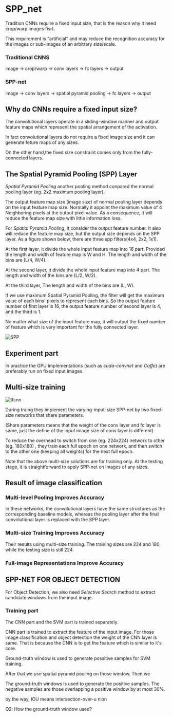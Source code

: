 # **SPP_net**
Tradition CNNs require a fixed input size, that is the reason why it need crop/warp images fisrt.

This requirement is “artificial” and may reduce the recognition accuracy for the images or sub-images of an arbitrary size/scale. 
### Traditional CNNS
image -> crop/warp -> conv layers -> fc layers -> output
### SPP-net
image -> conv layers -> spatial pyramid pooling -> fc layers -> output



## Why do CNNs require a fixed input size?

The convolutional layers operate in a sliding-window manner and output feature maps which represent the spatial arrangement of the activation.

In fact convolutional layers do not require a fixed image size and it can generate feture maps of any sizes.

On the other hand,the fixed size constraint comes only from the fully-connected layers.

## The Spatial Pyramid Pooling (SPP) Layer

*Spatial Pyramid Pooling* another pooling method conpared the normal pooling layer (eg. 2x2 maximum pooling layer).

The output feature map size (image size) of normal pooling layer depends on the input feature map size. Normally it appoint the maximum value of 4 Neighboring pixels at the output pixel value. As a consequence, it will reduce the feature map size with little information loss.

For *Spatial Pyramid Pooling*, it consider the output feature number. It also will reduce the feature map size, but the output size depends on the SPP layer. As a figure shown below, there are three spp filters(4x4, 2x2, 1x1).

At the first layer, it divide the whole input feature map into 16 part. Provided the length and width of feature map is W and H. The length and width of the bins are (L/4, W/4).

At the second layer, it divide the whole input feature map into 4 part. The length and width of the bins are (L/2, W/2).

At the third layer, The length and width of the bins are (L, W).

If we use maximum Spatial Pyramid Pooling, the filter will get the maximum value of each bins' pixels to represent each bins. So the output feature number of first layer is 16, the output feature number of second layer is 4, and the third is 1. 

No matter what size of the input feature map, it will output the fixed number of feature which is very important for the fully connected layer.

![SPP](/home/binzhang/Pictures/SPP.png)


## Experiment part 

In practice the GPU implementations (such as *cuda-convnet* and  *Caffe*) are preferably run on fixed input images.

## Multi-size training 

![tfcnn](/home/binzhang/Pictures/tfcnn.png)

During traing they implement the varying-input-size SPP-net by two fixed-size networks that share parameters.

(Share parameters means that the weight of the conv layer and fc layer is same, just the define of the input image size of conv layer is different)

To reduce the overhead to switch from one (eg. 224x224) network to other (eg. 180x180) , they train each full epoch on one network, and then switch to the other one (keeping all weights) for the next full epoch.

Note that the above multi-size solutions are for training only. At the testing stage, it is straightforward to apply SPP-net on images of any sizes.

## Result of image classification

### Multi-level Pooling Improves Accuracy

In these networks, the convolutional layers
have the same structures as the corresponding baseline models, whereas the pooling layer after the final convolutional layer is replaced with the SPP layer. 

### Multi-size Training Improves Accuracy

Their results using multi-size training. The training sizes are 224 and 180, while the testing size is still 224. 

### Full-image Representations Improve Accuracy

## SPP-NET FOR OBJECT DETECTION

For Object Detection, we also need *Selective Search* method to extract candidate windows from the input image.

### Training part 

The CNN part and the SVM part is trained separately.

CNN part is trained to extract the feature of the input image. For those image classification and object detection the weight of the CNN layer is same. That is because the CNN is to get the feature which is similar to it's core.

Ground-truth window is used to generate possitive samples for SVM training.


After that we use spatial pyramid pooling on those window. Then we 

The ground-truth windows is used to generate the positive samples. The negative samples are those overlapping a positive window by at most 30%. 



 by the way, IOU means intersection-over-u  nion

 Q2: How the ground-truth window used?